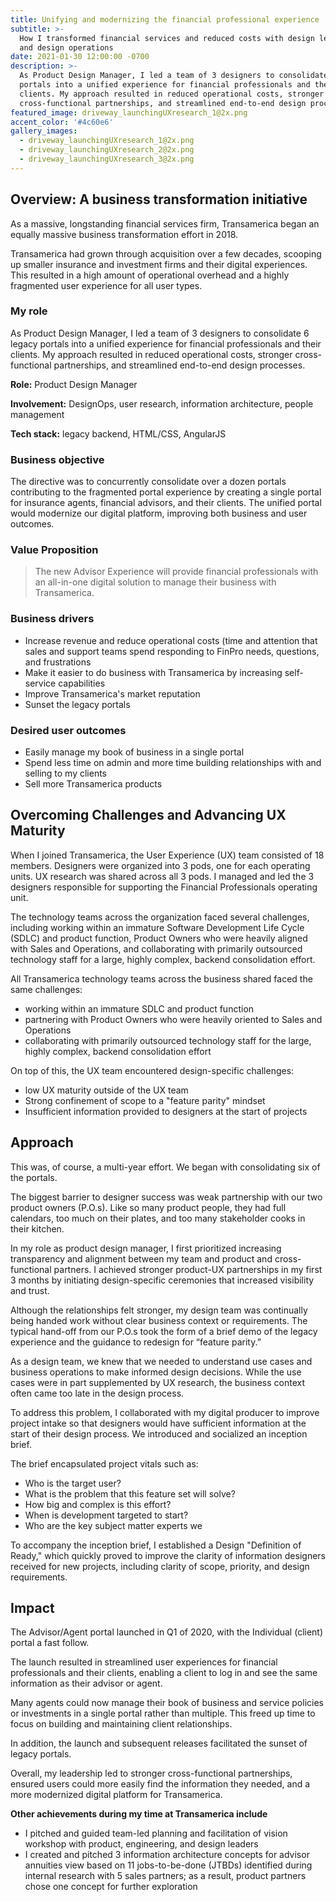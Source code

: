 ```yaml
---
title: Unifying and modernizing the financial professional experience
subtitle: >-
  How I transformed financial services and reduced costs with design leadership
  and design operations
date: 2021-01-30 12:00:00 -0700
description: >-
  As Product Design Manager, I led a team of 3 designers to consolidate 6 legacy
  portals into a unified experience for financial professionals and their
  clients. My approach resulted in reduced operational costs, stronger
  cross-functional partnerships, and streamlined end-to-end design processes.
featured_image: driveway_launchingUXresearch_1@2x.png
accent_color: '#4c60e6'
gallery_images:
  - driveway_launchingUXresearch_1@2x.png
  - driveway_launchingUXresearch_2@2x.png
  - driveway_launchingUXresearch_3@2x.png
---
```

## Overview: A business transformation initiative



As a massive, longstanding financial services firm, Transamerica began an equally massive business transformation effort in 2018.

Transamerica had grown through acquisition over a few decades, scooping up smaller insurance and investment firms and their digital experiences. This resulted in a high amount of operational overhead and a highly fragmented user experience for all user types.

### My role

As Product Design Manager, I led a team of 3 designers to consolidate 6 legacy portals into a unified experience for financial professionals and their clients. My approach resulted in reduced operational costs, stronger cross-functional partnerships, and streamlined end-to-end design processes.<!-- notionvc: edc8b225-a748-4efa-9287-4c76923ce34f -->

**Role:** Product Design Manager

**Involvement:** DesignOps, user research, information architecture, people management

**Tech stack:** legacy backend, HTML/CSS, AngularJS

### Business objective

The directive was to concurrently consolidate over a dozen portals contributing to the fragmented portal experience by creating a single portal for insurance agents, financial advisors, and their clients. The unified portal would modernize our digital platform, improving both business and user outcomes.

### Value Proposition

> The new Advisor Experience will provide financial professionals with an all-in-one digital solution to manage their business with Transamerica.

### Business drivers

* Increase revenue and reduce operational costs (time and attention that sales and support teams spend responding to FinPro needs, questions, and frustrations
* Make it easier to do business with Transamerica by increasing self-service capabilities
* Improve Transamerica's market reputation
* Sunset the legacy portals

### Desired user outcomes

* Easily manage my book of business in a single portal
* Spend less time on admin and more time building relationships with and selling to my clients
* Sell more Transamerica products

## Overcoming Challenges and Advancing UX Maturity

When I joined Transamerica, the User Experience (UX) team consisted of 18 members. Designers were organized into 3 pods, one for each operating units. UX research was shared across all 3 pods. I managed and led the 3 designers responsible for supporting the Financial Professionals operating unit.

The technology teams across the organization faced several challenges, including working within an immature Software Development Life Cycle (SDLC) and product function, Product Owners who were heavily aligned with Sales and Operations, and collaborating with primarily outsourced technology staff for a large, highly complex, backend consolidation effort.

All Transamerica technology teams across the business shared faced the same challenges:

* working within an immature SDLC and product function
* partnering with Product Owners who were heavily oriented to Sales and Operations
* collaborating with primarily outsourced technology staff for the large, highly complex, backend consolidation effort

On top of this, the UX team encountered design-specific challenges:

* low UX maturity outside of the UX team
* Strong confinement of scope to a "feature parity" mindset
* Insufficient information provided to designers at the start of projects

## Approach

This was, of course, a multi-year effort. We began with consolidating six of the portals.

The biggest barrier to designer success was weak partnership with our two product owners (P.O.s). Like so many product people, they had full calendars, too much on their plates, and too many stakeholder cooks in their kitchen.

In my role as product design manager, I first prioritized increasing transparency and alignment between my team and product and cross-functional partners. I achieved stronger product-UX partnerships in my first 3 months by initiating design-specific ceremonies that increased visibility and trust.

Although the relationships felt stronger, my design team was continually being handed work without clear business context or requirements. The typical hand-off from our P.O.s took the form of a brief demo of the legacy experience and the guidance to redesign for “feature parity.”

As a design team, we knew that we needed to understand use cases and business operations to make informed design decisions. While the use cases were in part supplemented by UX research, the business context often came too late in the design process.

To address this problem, I collaborated with my digital producer to improve project intake so that designers would have sufficient information at the start of their design process. We introduced and socialized an inception brief.

The brief encapsulated project vitals such as:

* Who is the target user?
* What is the problem that this feature set will solve?
* How big and complex is this effort?
* When is development targeted to start?
* Who are the key subject matter experts we

To accompany the inception brief, I established a Design "Definition of Ready," which quickly proved to improve the clarity of information designers received for new projects, including clarity of scope, priority, and design requirements.

## Impact

The Advisor/Agent portal launched in Q1 of 2020, with the Individual (client) portal a fast follow.

The launch resulted in streamlined user experiences for financial professionals and their clients, enabling a client to log in and see the same information as their advisor or agent.

Many agents could now manage their book of business and service policies or investments in a single portal rather than multiple. This freed up time to focus on building and maintaining client relationships.

In addition, the launch and subsequent releases facilitated the sunset of legacy portals.

Overall, my leadership led to stronger cross-functional partnerships, ensured users could more easily find the information they needed, and a more modernized digital platform for Transamerica.

**Other achievements during my time at Transamerica include**

* I pitched and guided team-led planning and facilitation of vision workshop with product, engineering, and design leaders
* I created and pitched 3 information architecture concepts for advisor annuities view based on 11 jobs-to-be-done (JTBDs) identified during internal research with 5 sales partners; as a result, product partners chose one concept for further exploration

<!-- notionvc: 51d47299-b5f2-47f5-a077-5d2e3422e39f -->

<!-- notionvc: f427bdb1-3af6-4d7a-b6bc-ad3c0c94de94 -->